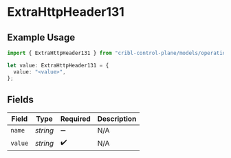 # ExtraHttpHeader131

## Example Usage

```typescript
import { ExtraHttpHeader131 } from "cribl-control-plane/models/operations";

let value: ExtraHttpHeader131 = {
  value: "<value>",
};
```

## Fields

| Field              | Type               | Required           | Description        |
| ------------------ | ------------------ | ------------------ | ------------------ |
| `name`             | *string*           | :heavy_minus_sign: | N/A                |
| `value`            | *string*           | :heavy_check_mark: | N/A                |